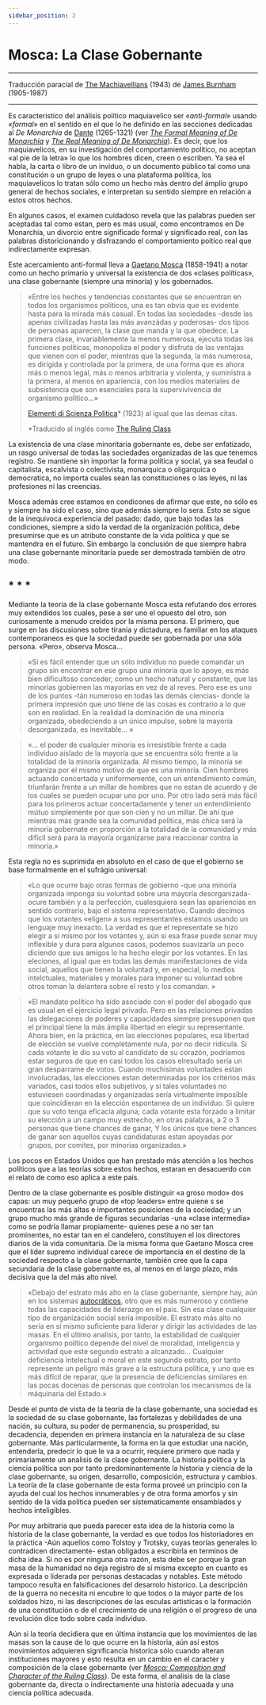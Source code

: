 ```yaml
---
sidebar_position: 2
---
```


#  Mosca: La Clase Gobernante

 <hr style={{  marginTop: '1em' }} />

<p class="md_footnote_size">
Traducción paracial de <a href="https://archive.org/details/in.ernet.dli.2015.247666" target="_blank" rel="noopener noreferrer">The Machiavellians</a> (1943) de <a href="https://es.wikipedia.org/wiki/James_Burnham" target="_blank" rel="noopener noreferrer">James Burnham</a> (1905-1987) <br />
</p>

 <hr style={{  marginBottom: '2em' }} />

 

Es caracteristico del análisis político maquiavelico ser «*anti-formal*» usando «*formal*» en el sentido en el que lo he definido en las secciones dedicadas al <i>De Monarchia</i> de <a href="https://es.wikipedia.org/wiki/Dante_Alighieri" target="_blank" rel="noopener noreferrer">Dante</a>  (1265-1321) (ver *<a href="https://archive.org/details/in.ernet.dli.2015.247666/page/n9/mode/2up" target="_blank" rel="noopener noreferrer">The Formal Meaning of De Monarchia</a>* y *<a href="https://archive.org/details/in.ernet.dli.2015.247666/page/n15/mode/2up">The Real Meaning of De Monarchia</a>*). Es decir, que los maquiavelicos, en su investigación del comportamiento político, no aceptan «al pie de la letra» lo que los hombres dicen, creen o escriben. Ya sea el habla, la carta o libro de un inviduo, o un documento público tal como una constitución o un grupo de leyes o una plataforma política, los maquiavelicos lo tratan sólo como un hecho más dentro del ámplio grupo general de hechos sociales, e interpretan su sentido siempre en relación a estos otros hechos.

En algunos casos, el examen cuidadoso revela que las palabras pueden ser aceptadas tal como estan, pero es más usual, como encontramos en De Monarchia, un divorcio entre significado formal y significado real, con las palabras distoricionando y disfrazando el comportamiento poítico real que indirectamente expresan.

Este acercamiento anti-formal lleva a <a href="https://es.wikipedia.org/wiki/Gaetano_Mosca" target="_blank" rel="noopener noreferrer">Gaetano Mosca</a> (1858-1941) a notar como un hecho primario y universal la existencia de dos «clases políticas», una clase gobernante (siempre una minoría) y los gobernados.

<blockquote>

<p>«Entre los hechos y tendencias constantes que se encuentran en todos los organismos políticos, una es tan obvia que es evidente hasta para la mirada más casual. En todas las sociedades -desde las apenas civilizadas hasta las más avanzádas y poderosas- dos tipos de personas aparecen, la clase que manda y la que obedece. La primera clase, invariablemente la menos numerosa, ejecuta todas las funciones políticas, monopoliza el poder y disfruta de las ventajas que vienen con el poder, mientras que la segunda, la más numerosa, es dirigida y controlada por la primera, de una forma que es ahora más o menos legal, más o menos arbitraria y violenta, y suministra a la primera, al menos en apariencia, con los medios materiales de subsistencia que son esenciales para la supervivivencia de organismo político...»</p>

<a href="https://archive.org/details/elementidiscienz00moscuoft" target="_blank" rel="noopener noreferrer">Elementi di Scienza Politica</a>* (1923) al igual que las demas citas.


<p class="md_footnote_size">*Traducido al inglés como <a href="https://archive.org/details/in.ernet.dli.2015.190559" target="_blank" rel="noopener noreferrer">The Ruling Class</a></p>

</blockquote>

La existencia de una clase minoritaria gobernante es, debe ser enfatizado, un rasgo universal de todas las sociedades organizadas de las que tenemos registro. Se mantiene sin importar la forma política y social, ya sea feudal o capitalista, escalvista o colectivista, monarquica o oligarquica o democratica, no importa cuales sean las constituciones o las leyes, ni las profesiones ni las creencias.

Mosca además cree estamos en condicones de afirmar que este, no sólo es y siempre ha sido el caso, sino que además siempre lo sera. Esto se sigue de la inequivoca experiencia del pasado: dado, que bajo todas las condiciones, siempre a sido la verdad de la organización política, debe presumirse que es un atributo constante de la vida política y que se mantendra en el futuro. Sin embargo la conclusión de que siempre habra una clase gobernante minoritaría puede ser demostrada también de otro modo.

##   * * *

Mediante la teoría de la clase gobernante Mosca esta refutando dos errores muy extendidos los cuales, pese a ser uno el opuesto del otro, son curiosamente a menudo creidos por la misma persona. El primero, que surge en las discusiones sobre tirania y dictadura, es familiar en los ataques contemporaneos es que la sociedad puede ser gobernada por una sóla persona. «Pero», observa Mosca...

<blockquote><p>«Si es fácil entender que un sólo individuo no puede comandar un grupo sin encontrar en ese grupo una minoría que lo apoye, es más bien dificultoso conceder, como un hecho natural y constante, que las minorías gobiernen las mayorías en vez de al reves. Pero ese es uno de los puntos -tán numeroso en todas las demás ciencias- donde la primera impresión que uno tiene de las cosas es contrario a lo que son en realidad. En la realidad la dominación de una minoría organizada, obedeciendo a un único impulso, sobre la mayoría desorganizada, es inevitable... »</p></blockquote>

<blockquote><p>«... el poder de cualquier minoría es irresistible frente a cada individuo aislado de la mayoría que se encuentra sólo frente a la totalidad de la minoría organizada. Al mismo tiempo, la minoría se organiza por el mismo motivo de que es una minoría. Cien hombres actuando concertada y uniformemente, con un entendimiento común, triunfarán frente a un millar de hombres que no estan de acuerdo y de los cuales se pueden ocupar uno por uno. Por otro lado será más fácil para los primeros actuar concertadamente y tener un entendimiento mútuo simplemente por que son cien y no un millar. De ahí que mientras más grande sea la comunidad política, más chica será la minoría gobernate en proporción a la totalidad de la comunidad y más difícil será para la mayoría organizarse para reaccionar contra la minoría.»</p></blockquote>

Esta regla no es suprimida en absoluto en el caso de que el gobierno se base formalmente en el sufrágio universal:

<blockquote><p>«Lo que ocurre bajo otras formas de gobierno -que una minoría organizada imponga su voluntad sobre una mayoría desorganizada- ocure también y a la perfección, cualesquiera sean las apariencias en sentido contrario, bajo el sistema representativo. Cuando decimos que los votantes «eligen» a sus representantes estamos usando un lenguaje muy inexacto. La verdad es que el representate se hizo elegir a sí mismo por los votantes y, aún si esa frase puede sonar muy inflexible y dura para algunos casos, podemos suavizarla un poco diciendo que sus amigos lo ha hecho elegir por los votantes. En las eleciones, al igual que en todas las demás manifestaciones de vida social, aquellos que tienen la voluntad y, en especial, lo medios intelctuales, materiales y morales para imponer su voluntad sobre otros toman la delantera sobre el resto y los comandan. »</p></blockquote>

<blockquote><p>«El mandato político ha sido asociado con el poder del abogado que es usual en el ejercicio legal privado. Pero en las relaciones privadas las delegaciones de poderes y capacidades siempre presuponen que el principal tiene la más ámplia libertad en elegir su representante. Ahora bien, en la práctica, en las elecciones populares, esa libertad de elección se vuelve completamente nula, por no decir ridícula. Si cada votante le dio su voto al candidato de su corazón, podriamos estar seguros de que en casi todos los casos elresultado sería un gran desparrame de votos. Cuando muchisimas voluntades estan involucradas, las elecciones estan determinadas por los critérios más variados, casi todos ellos subjetivos, y si tales voluntades no estuviesen coordinadas y organizadas sería virtualmente imposible que coincidieran en la elección espontanea de un individuo. Si quiere que su voto tenga eficacia alguna, cada votante esta forzado a limitar su elección a un campo muy estrecho, en otras palabras, a 2 o 3 personas que tiene chances de ganar, Y los únicos que tiene chances de ganar son aquellos cuyas candidaturas estan apoyadas por grupos, por comites, por minorias organizadas.»</p></blockquote>

Los pocos en Estados Unidos que han prestado más atención a los hechos políticos que a las teorías sobre estos hechos, estaran en desacuerdo con el relato de como eso aplica a este pais.

Dentro de la clase gobernante es posible distinguir «a groso modo» dos capas: un muy pequeño grupo de «top leaders» entre quiene s se encuentras las más altas e importantes posiciones de la sociedad; y un grupo mucho más grande de figuras secundarias -una «clase intermedia» como se podría llamar propiamente- quienes pese a no ser tan prominentes, no estar tan en el candelero, constituyen el los directores diarios de la vida comunitaria. De la misma forma que Gaetano Mosca cree que el líder supremo individual carece de importancia en el destino de la sociedad respecto a la clase gobernante, también cree que la capa secundaria de la clase gobernante es, al menos en el largo plazo, más decisiva que la del más alto nivel.


<blockquote><p>«Debajo del estrato más alto en la clase gobernante, siempre hay, aún en los sistemas <a href="https://es.wikipedia.org/wiki/Autocracia" target="_blank" rel="noopener noreferrer">autocráticos</a>, otro que es más numeroso y contiene todas las capacidades de liderazgo en el pais. Sin esa clase cualquier tipo de organización social sería imposible. El estrato más alto no sería en sí mismo suficiente para liderar y dirigir las actividades de las masas. En el último analisis, por tanto, la estabilidad de cualquier organismo político depende del nivel de moralidad, inteligencia y actividad que este segundo estrato a alcanzado...  Cualquier deficiencia intelectual o moral en este segundo estrato, por tanto represente un pelígro más grave a la estructura política, y uno que es más difícil de reparar, que la presencia de deficiencias similares en las pocas docenas de personas que controlan los mecanismos de la máquinaria del Estado.»</p></blockquote>



Desde el punto de vista de la teoría de la clase gobernante, una sociedad es la sociedad de su clase gobernante, las fortalezas y debilidades de una nación, su cultura, su poder de permanencia, su prosperidad, su decadencia, dependen en primera instancia en la naturaleza de su clase gobernante. Más particularmente, la forma en la que estudiar una nación, entenderla, predecir lo que le va a ocurrir, requiere primero que nada y primariamente un analisis de la clase gobernante. La historia política y la ciencia política son por tanto predominantemente la historia y ciencia de la clase gobernante, su origen, desarrollo, composición, estructura y cambios. La teoría de la clase gobernante de esta forma proveé un principio con la ayuda del cual los hechos innumerables y de otra forma amorfos y sin sentido de la vida política pueden ser sistematicamente ensamblados y hechos inteligibles.


Por muy arbitraria que pueda parecer esta idea de la historia como la historia de la clase gobernante, la verdad es que todos los historiadores en la práctica -Aún aquellos como Tolstoy y Trotsky, cuyas teorías generales lo contradicen directamente- estan obligados a escribirla en terminos de dicha idea. Si no es por ninguna otra razón, esta debe ser porque la gran masa de la humanidad no deja registro de sí misma excepto en cuanto es expresada o liderada por personas destacadas y notables. Este método tampoco resulta en falsificaciones del desarrolo historico. La descripción de la guerra no necesita ni encubre lo que todos o la mayor parte de los soldados hizo, ni las descripciones de las esculas artisticas o la formación de una constitución o de el crecimiento de una religión o el progreso de una revolución dice todo sobre cada individuo.



Aún si la teoría decidiera que en última instancia que los movimientos de las masas son la cause de lo que ocurre en la historia, aún así estos movimientos adquieren significancia historica sólo cuando alteran instituciones mayores y esto resulta en un cambio en el caracter y composición de la clase gobernante (ver *<a href="https://archive.org/details/in.ernet.dli.2015.247666/page/n77/mode/2up" target="_blank" rel="noopener noreferrer">Mosca: Composition and Character of the Ruling Class</a>*). De esta forma, el analisis de la clase gobernante da, directa o indirectamente una historia adecuada y una ciencia política adecuada.


